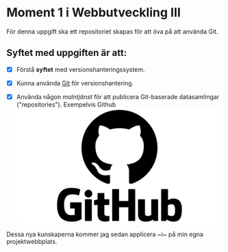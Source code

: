 # Moment 1 i Webbutveckling III

För denna uppgift ska ett repositoriet skapas för att öva på att använda Git.

## Syftet med uppgiften är att:

- [X] Förstå **syftet** med versionshanteringssystem.

- [X] Kunna använda [Git](https://git-scm.com/) för versionshantering.

- [X] Använda någon _molntjänst_ för att publicera Git-baserade datasamlingar ("repositories"). Exempelvis Github
![GitHub logo](./github-logo.png)


Dessa nya kunskaperna kommer jag sedan applicera ~i~ på min egna projektwebbplats.

